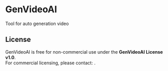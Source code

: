 # GenVideoAI
Tool for auto generation video

## License
GenVideoAI is free for non-commercial use under the **GenVideoAI License v1.0**.  
For commercial licensing, please contact: <your-email>.
